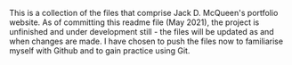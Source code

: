 This is a collection of the files that comprise Jack D. McQueen's portfolio website. As of committing this readme file (May 2021), the project is unfinished and under development still - the files will be updated as and when changes are made. I have chosen to push the files now to familiarise myself with Github and to gain practice using Git.